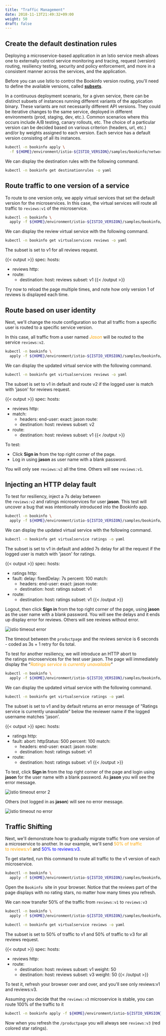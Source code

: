 ```yaml
---
title: "Traffic Management"
date: 2018-11-13T21:49:32+09:00
weight: 50
draft: false
---
```


## Create the default destination rules

Deploying a microservice-based application in an Istio service mesh allows one to externally control service monitoring and tracing, request (version) routing, resiliency testing, security and policy enforcement, and more in a consistent manner across the services, and the application.

Before you can use Istio to control the Bookinfo version routing, you'll need to define the available versions, called [**subsets**](https://istio.io/docs/reference/config/networking/destination-rule/#Subset).

In a continuous deployment scenario, for a given service, there can be distinct subsets of instances running different variants of the application binary. These variants are not necessarily different API versions. They could be iterative changes to the same service, deployed in different environments (prod, staging, dev, etc.). Common scenarios where this occurs include A/B testing, canary rollouts, etc. The choice of a particular version can be decided based on various criterion (headers, url, etc.) and/or by weights assigned to each version. Each service has a default version consisting of all its instances.

```bash
kubectl -n bookinfo apply \
  -f ${HOME}/environment/istio-${ISTIO_VERSION}/samples/bookinfo/networking/destination-rule-all.yaml
```

We can display the destination rules with the following command.

```bash
kubectl -n bookinfo get destinationrules -o yaml
```

## Route traffic to one version of a service

To route to one version only, we apply virtual services that set the default version for the microservices. In this case, the virtual services will route all traffic to `reviews:v1` of the microservice.

```bash
kubectl -n bookinfo \
  apply -f ${HOME}/environment/istio-${ISTIO_VERSION}/samples/bookinfo/networking/virtual-service-all-v1.yaml
```

We can display the review virtual service with the following command.

```bash
kubectl -n bookinfo get virtualservices reviews -o yaml
```

The subset is set to v1 for all reviews request.

{{< output >}}
spec:
  hosts:
  - reviews
  http:
  - route:
    - destination:
        host: reviews
        subset: v1
{{< /output >}}

Try now to reload the page multiple times, and note how only version 1 of reviews is displayed each time.

## Route based on user identity

Next, we'll change the route configuration so that all traffic from a specific user is routed to a specific service version.

In this case, all traffic from a user named <span style="color:orange">*Jason*</span> will be routed to the service `reviews:v2`.

```bash
kubectl -n bookinfo \
  apply -f ${HOME}/environment/istio-${ISTIO_VERSION}/samples/bookinfo/networking/virtual-service-reviews-test-v2.yaml
```

We can display the updated virtual service with the following command.

```bash
kubectl -n bookinfo get virtualservices reviews -o yaml
```

The subset is set to v1 in default and route v2 if the logged user is match with 'jason' for reviews request.

{{< output >}}
spec:
  hosts:
  - reviews
  http:
  - match:
    - headers:
        end-user:
          exact: jason
    route:
    - destination:
        host: reviews
        subset: v2
  - route:
    - destination:
        host: reviews
        subset: v1
{{< /output >}}

To test:

- Click **Sign in** from the top right corner of the page.
- Log in using **jason** as user name with a blank password.

You will only see `reviews:v2` all the time. Others will see `reviews:v1`.

## Injecting an HTTP delay fault

To test for resiliency, inject a 7s delay between the `reviews:v2` and ratings microservices for user **jason**. This test will uncover a bug that was intentionally introduced into the Bookinfo app.

```bash
kubectl -n bookinfo \
  apply -f ${HOME}/environment/istio-${ISTIO_VERSION}/samples/bookinfo/networking/virtual-service-ratings-test-delay.yaml
```

We can display the updated virtual service with the following command.

```bash
kubectl -n bookinfo get virtualservice ratings -o yaml
```

The subset is set to v1 in default and added 7s delay for all the request if the logged user is match with 'jason' for ratings.

{{< output >}}
spec:
  hosts:
  - ratings
  http:
  - fault:
      delay:
        fixedDelay: 7s
        percent: 100
    match:
    - headers:
        end-user:
          exact: jason
    route:
    - destination:
        host: ratings
        subset: v1
  - route:
    - destination:
        host: ratings
        subset: v1
{{< /output >}}

Logout, then click **Sign in** from the top right corner of the page, using **jason** as the user name with a blank password. You will see the delays and it ends up display error for reviews. Others will see reviews without error.

![istio timeout error](/images/istio/istio_bookinfo_timeout_error.png)

The timeout between the `productpage` and the reviews service is 6 seconds - coded as 3s + 1 retry for 6s total.

To test for another resiliency, we will introduce an HTTP abort to the ratings microservices for the test user jason. The page will immediately display the “<span style="color:orange">*Ratings service is currently unavailable*</span>”

```bash
kubectl -n bookinfo \
  apply -f ${HOME}/environment/istio-${ISTIO_VERSION}/samples/bookinfo/networking/virtual-service-ratings-test-abort.yaml
```

We can display the updated virtual service with the following command.

```bash
kubectl -n bookinfo get virtualservice ratings -o yaml
```

The subset is set to v1 and by default returns an error message of "Ratings service is currently unavailable" below the reviewer name if the logged username matches 'jason'.

{{< output >}}
spec:
  hosts:
  - ratings
  http:
  - fault:
      abort:
        httpStatus: 500
        percent: 100
    match:
    - headers:
        end-user:
          exact: jason
    route:
    - destination:
        host: ratings
        subset: v1
  - route:
    - destination:
        host: ratings
        subset: v1
{{< /output >}}

To test, click **Sign in** from the top right corner of the page and login using **jason** for the user name with a blank password. As **jason** you will see the error message.

![istio timeout error 2](/images/istio/istio_bookinfo_timeout_error2.png)

Others (not logged in as **jason**) will see no error message.

![istio timeout no error](/images/istio/istio_bookinfo_timeout_no_error.png)

## Traffic Shifting

Next, we'll demonstrate how to gradually migrate traffic from one version of a microservice to another. In our example, we'll send <span style="color:orange">50% of traffic to reviews:v1</span> and <span style="color:blue">50% to reviews:v3</span>.

To get started, run this command to route all traffic to the v1 version of each microservice.

```bash
kubectl -n bookinfo \
  apply -f ${HOME}/environment/istio-${ISTIO_VERSION}/samples/bookinfo/networking/virtual-service-all-v1.yaml
```

Open the `Bookinfo `site in your browser. Notice that the reviews part of the page displays with no rating stars, no matter how many times you refresh.

We can now transfer 50% of the traffic from `reviews:v1` to `reviews:v3`

```bash
kubectl -n bookinfo \
  apply -f ${HOME}/environment/istio-${ISTIO_VERSION}/samples/bookinfo/networking/virtual-service-reviews-50-v3.yaml
```

```bash
kubectl -n bookinfo get virtualservice reviews -o yaml
```

The subset is set to 50% of traffic to v1 and 50% of traffic to v3 for all reviews request.

{{< output >}}
spec:
  hosts:
  - reviews
  http:
  - route:
    - destination:
        host: reviews
        subset: v1
      weight: 50
    - destination:
        host: reviews
        subset: v3
      weight: 50
{{< /output >}}

To test it, refresh your browser over and over, and you'll see only reviews:v1 and reviews:v3.

Assuming you decide that the `reviews:v3` microservice is stable, you can route 100% of the traffic to it

```bash
kubectl -n bookinfo apply -f ${HOME}/environment/istio-${ISTIO_VERSION}/samples/bookinfo/networking/virtual-service-reviews-v3.yaml
```

Now when you refresh the `/productpage` you will always see `reviews:v3` (red colored star ratings).

